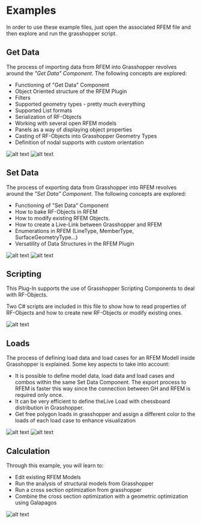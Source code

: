 # Examples

In order to use these example files, just open the associated RFEM file and then explore and run the grasshopper script.

## Get Data

The process of importing data from RFEM into Grasshopper revolves around the *"Get Data" Component*. The following concepts are explored:

- Functioning of "Get Data" Component
- Object Oriented structure of the RFEM Plugin
- Filters
- Supported geometry types - pretty much everything
- Supported List formats
- Serialization of RF-Objects
- Working with several open RFEM models
- Panels as a way of displaying object properties
- Casting of RF-Objects into Grasshopper Geometry Types
- Definition of nodal supports with custom orientation

![alt text](https://h29vva.db.files.1drv.com/y4m2mtz9GQfnzjrJM7WsoqjKn-bQ3o0XcVv6-FTBDFqFHaNjhOuyguZ4HW8FZZT3gJfWfesNasBKN8tprd425d_-KcJJi9N97Rvd-4XRrhlybcEydRgkF1Ofs8lkBL2WUkrSUR6pzk2RNoOwrurjgTKNtid6YPJ_F8U_zkNPsyakkrT6nR3KOEGoPER8GCzVDSy2upRu682712h7BEVG_VL3Q?width=972&height=547&cropmode=none "Get Data - GH")
![alt text](https://ig9vva.db.files.1drv.com/y4m9N7MTo8EYkfIv5ZBXOsCtkNv9O-KqC5ru1wEU0Mi5G1VY_cPAqmGdkqJ1zlEA35qmFlND7-S93cE8kRPgKsPLDpvCIEApDj0u0qdtrFDrO9OuufnX57lzXtxnM1u9-3_RxkqqeoWetj3O5GDEFZeWn-tZyCpONMK2JfyL3n5qwRTRgrQuqHjn86IWSXbscDKrVYR1OhSGhJA4dRw2HkPNA?width=862&height=480&cropmode=none "Get Data - REFM")

## Set Data

The process of exporting data from Grasshopper into RFEM revolves around the *"Set Data" Component*. The following concepts are explored:

- Functioning of "Set Data" Component
- How to bake RF-Objects in RFEM
- How to modify existing RFEM Objects.
- How to create a Live-Link between Grasshopper and RFEM
- Enumerations in RFEM (LineType, MemberType, SurfaceGeometryType...)
- Versatility of Data Structures in the RFEM Plugin

![alt text](https://m4jmjq.db.files.1drv.com/y4mmAejTyXGwkNPGK45dnLednLBa8Si6Lsil9cGLeFvK_eu98O2Bnv3FBA3RfRcDcXGhzJsVT5sXWUI0Iqr8kKp7p2MeZsqZ9rwwOO2KmCRxjR-wrsS7WPP4dMysCaUS84IhMnbGG2XSgNgaQtAJLh4Wf8T1MuT7pxNHYZ-bk1Q46CNQ7aCYzSbzBhZbWbVOTSaRg8Suotk-wA-3AbazYaSLg?width=773&height=389&cropmode=none "Set Data - GH")
![alt text](https://mojmjq.db.files.1drv.com/y4m9c61AZgWTYQnu0oUWVTVLjzODxq2ZFVZ5X6JQWtD3TGBY0RiP9s_tD7MefUE_fFHoqxd0JCCpppdmwg0_LOFOI_0hmiXLImeibVIG-KqrBRn6PPYhKL3XLKAetnojveAwJg_H_1Rg830EAqUKhVlQy8_6z_KlqtthizYBC0BNci7JI8FgPQ1P_XzLTdjYnyRkw4zGjmjQ0RQiZq3IdsnsA?width=843&height=494&cropmode=none "Set Data - REFM")

## Scripting

This Plug-In supports the use of Grasshopper Scripting Components to deal with RF-Objects.

Two C# scripts are included in this file to show how to read properties of RF-Objects and how to create new RF-Objects or modify existing ones.

![alt text](https://lojmjq.db.files.1drv.com/y4m6mzkUGHsBKURoQEC9KryIe0ai1LUGBZKbO4tglJhGMNXb4E3x-0RNDS3scwy66Qcoy9mZFMbKUvIntx8-U9nw5Iu5EG0Wzx-DOHFwtpUaV_VYzd6TOAsELyaXfVUdyjSbCIGiLp0J_tzfdInZ83SqqTIR96-N2v4Yb960WBvG1RdfOcuB9cAuJn9izsy7Tx8rycITgh8yqXC78n4GzV4VQ?width=694&height=741&cropmode=none "Scripting - GH")

## Loads

The process of defining load data and load cases for an RFEM Modell inside Grasshopper is explained.
Some key aspects to take into account:

- It is possible to define model data, load data and load cases and combos within the same Set Data Component.  The export process to RFEM is faster this way since the connection between GH and RFEM is required only once.
- It can be very efficient to define theLive Load with chessboard distribution in Grasshopper.
- Get free polygon loads in grasshopper and assign a different color to the loads of each load case to enhance visualization

![alt text](https://github.com/diego-apellaniz/Parametric-FEM-Toolbox/blob/master/Images/Example5-GH.png)
![alt text](https://github.com/diego-apellaniz/Parametric-FEM-Toolbox/blob/master/Images/Example5-RFEM.png)

## Calculation

Through this example, you will learn to:

- Edit existing RFEM Models
- Run the analysis of structural models from Grasshopper
- Run a cross section optimization from grasshopper
- Combine the cross section optimization with a geometric optimization using Galapagos

![alt text](https://github.com/diego-apellaniz/Parametric-FEM-Toolbox/blob/master/Images/Example7-RFEM.jpg)
